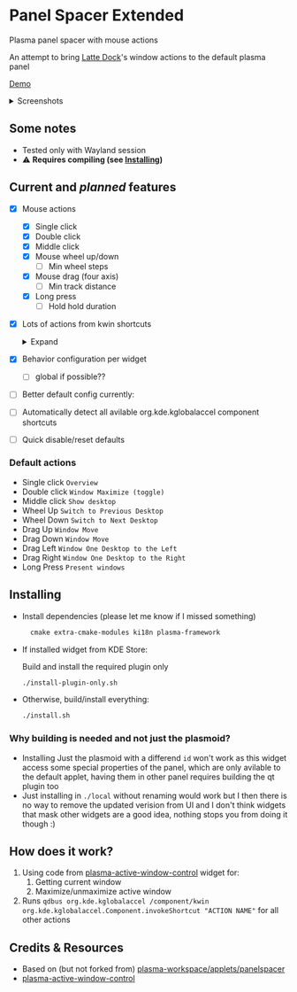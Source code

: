 # Panel Spacer Extended

Plasma panel spacer with mouse actions

An attempt to bring [Latte Dock](https://github.com/KDE/latte-dock)'s window actions to the default plasma panel

[Demo](https://github.com/luisbocanegra/plasma-panel-spacer-extended/assets/15076387/13aad327-9b03-49a1-bb16-6b035dad8a9e)

<details>
    <summary>Screenshots</summary>
<img src="https://github.com/luisbocanegra/plasma-panel-spacer-extended/assets/15076387/99e684d5-4817-4a57-aa21-1d7c804e4ff8" alt="widget actions config">
</details>

## Some notes

* Tested only with Wayland session
* ⚠ **Requires compiling (see [Installing](#installing))**

## Current and *planned* features

* [X] Mouse actions
  * [x] Single click
  * [x] Double click
  * [x] Middle click
  * [x] Mouse wheel up/down
    * [ ] Min wheel steps
  * [x] Mouse drag (four axis)
    * [ ] Min track distance
  * [x] Long press
    * [ ] Hold hold duration
* [x] Lots of actions from kwin shortcuts

  <details>
    <summary>Expand</summary>

  * Disabled
  * Maximize active window
  * Unmaximize active window
  * Maximize active window (toggle)
  * Close active window
  * Move active window
  * Minimize active window
  * Show Window Operations Menu
  * Fullscreen active window
  * Minimize all windows
  * Show Desktop Grid
  * Show Desktop
  * Show Overview
  * Present windows of active Application (all desktops)
  * Present windows of active Application (current desktop)
  * Present all windows (all desktops)
  * Present all windows (current desktop)
  * Walk Through Windows
  * Walk Through Windows (Reverse)
  * Walk Through Windows Alternative
  * Walk Through Windows Alternative (Reverse)
  * Walk Through Windows of Current Application
  * Walk Through Windows of Current Application (Reverse)
  * Walk Through Windows of Current Application Alternative
  * Walk Through Windows of Current Application Alternative (Reverse)
  * Switch One Desktop Up
  * Switch One Desktop Down
  * Switch One Desktop to the Left
  * Switch One Desktop to the Right
  * Switch to Previous Desktop
  * Switch to Next Desktop
  * Walk Through Desktops
  * Window One Desktop Up
  * Window One Desktop Down
  * Window One Desktop to the Left
  * Window One Desktop to the Right
  * Window to Next Desktop
  * Window to Previous Desktop
  * Kill Window
  </details>

* [x] Behavior configuration per widget
  * [ ] global if possible??
* [ ] Better default config currently:
* [ ] Automatically detect all avilable org.kde.kglobalaccel component shortcuts
* [ ] Quick disable/reset defaults

### Default actions

* Single click `Overview`
* Double click `Window Maximize (toggle)`
* Middle click `Show desktop`
* Wheel Up `Switch to Previous Desktop`
* Wheel Down `Switch to Next Desktop`
* Drag Up `Window Move`
* Drag Down `Window Move`
* Drag Left `Window One Desktop to the Left`
* Drag Right `Window One Desktop to the Right`
* Long Press `Present windows`

## Installing

* Install dependencies (please let me know if I missed something)

  ```txt
    cmake extra-cmake-modules ki18n plasma-framework
  ```

* If installed widget from KDE Store:
  
  Build and install the required plugin only
  
  ```sh
  ./install-plugin-only.sh
  ```

* Otherwise, build/install everything:

  ```sh
  ./install.sh
  ```

### Why building is needed and not just the plasmoid?

* Installing Just the plasmoid with a differend `id` won't work as this widget access some special properties of the panel, which are only avilable to the default applet, having them in other panel requires building the qt plugin too
* Just installing in `./local` without renaming would work but I then there is no way to remove the updated verision from UI and I don't think widgets that mask other widgets are a good idea, nothing stops you from doing it though :)

## How does it work?

1. Using code from [plasma-active-window-control](https://invent.kde.org/plasma/plasma-active-window-control) widget for:
   1. Getting current window
   2. Maximize/unmaximize active window
2. Runs `qdbus org.kde.kglobalaccel /component/kwin org.kde.kglobalaccel.Component.invokeShortcut "ACTION NAME"` for all other actions

## Credits & Resources

* Based on (but not forked from) [plasma-workspace/applets/panelspacer](https://invent.kde.org/plasma/plasma-workspace/-/tree/master/applets/panelspacer)
* [plasma-active-window-control](https://invent.kde.org/plasma/plasma-active-window-control)
